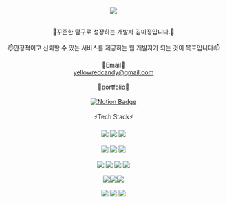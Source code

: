 
<div align="center">
    <img src="https://capsule-render.vercel.app/api?type=shark&color=gradient&height=300&section=header&text=Hello%20I'm%20mijeong%20Kim&fontSize=60&animation=fadeIn">
    <br><br>
<!-- ![header](https://capsule-render.vercel.app/api?type=shark&color=gradient&height=300&section=header&text=Hello%20I'm%20mijeong%20Kim&fontSize=60&animation=fadeIn)
 -->

🌱꾸준한 탐구로 성장하는 개발자 김미정입니다.🌱
<br><br>
📫안정적이고 신뢰할 수 있는 서비스를 제공하는 웹 개발자가 되는 것이 목표입니다📫
<br><br>
💌Email💌<br>
yellowredcandy@gmail.com
    <br><br>
💛portfolio💛<br><br>
[![Notion Badge](https://img.shields.io/badge/-Notion-000000?style=flat-square&logo=notion&logoColor=white&link=https://seen-hamburger-ce8.notion.site/8209f5522e37443b8718d918c267c5cc)](https://seen-hamburger-ce8.notion.site/8209f5522e37443b8718d918c267c5cc)
    <br><br>
⚡Tech Stack⚡<br><br>
<img src="https://img.shields.io/badge/html-E34F26?style=for-the-badge&logo=html5&logoColor=black">
<img src="https://img.shields.io/badge/CSS3-1572B6?style=for-the-badge&logo=CSS3&logoColor=black">
<img src="https://img.shields.io/badge/JavaScript-F7DF1E?style=for-the-badge&logo=JavaScript&logoColor=black">
<br><br>
<img src="https://img.shields.io/badge/Node.js-339933?style=for-the-badge&logo=Node.js&logoColor=black">
<img src="https://img.shields.io/badge/Express-000000?style=for-the-badge&logo=Express&logoColor=black">
<img src="https://img.shields.io/badge/Sequelize-52B0E7?style=for-the-badge&logo=Sequelize&logoColor=black">
<br><br>
<img src="https://img.shields.io/badge/Java-1572B6?style=for-the-badge&logo=Java&logoColor=black">
<img src="https://img.shields.io/badge/Spring Boot-6DB33F?style=for-the-badge&logo=Spring Boot&logoColor=black">
<img src="https://img.shields.io/badge/Socket.io-010101?style=for-the-badge&logo=Socket.io&logoColor=black">
<img src="https://img.shields.io/badge/Axios-5A29E4?style=for-the-badge&logo=Axios&logoColor=black">

<img src="https://img.shields.io/badge/React-61DAFB?style=for-the-badge&logo=React&logoColor=black"><img src="https://img.shields.io/badge/jQuery-0769AD?style=for-the-badge&logo=jQuery&logoColor=black"><img src="https://img.shields.io/badge/TypeScript-3178C6?style=for-the-badge&logo=TypeScript&logoColor=black">
    <br><br>
<img src="https://img.shields.io/badge/MySQL-4479A1?style=for-the-badge&logo=MySQL&logoColor=black">
<img src="https://img.shields.io/badge/Amazon EC2-FF9900?style=for-the-badge&logo=Amazon EC2&logoColor=black">
<img src="https://img.shields.io/badge/Amazon AWS-232F3E?style=for-the-badge&logo=Amazon AWS&logoColor=black">

   
</div>
<!--  ![mijeongkim3's github stats](https://github-readme-stats.vercel.app/api?username=mijeongkim3&show_icons=true) -->
<!--
**mijeongkim3/mijeongkim3** is a ✨ _special_ ✨ repository because its `README.md` (this file) appears on your GitHub profile.

Here are some ideas to get you started:

- 🔭 I’m currently working on ...
- 🌱 I’m currently learning ...
- 👯 I’m looking to collaborate on ...
- 🤔 I’m looking for help with ...
- 💬 Ask me about ...
- 📫 How to reach me: ...
- 😄 Pronouns: ...
- ⚡ Fun fact: ...
-->
